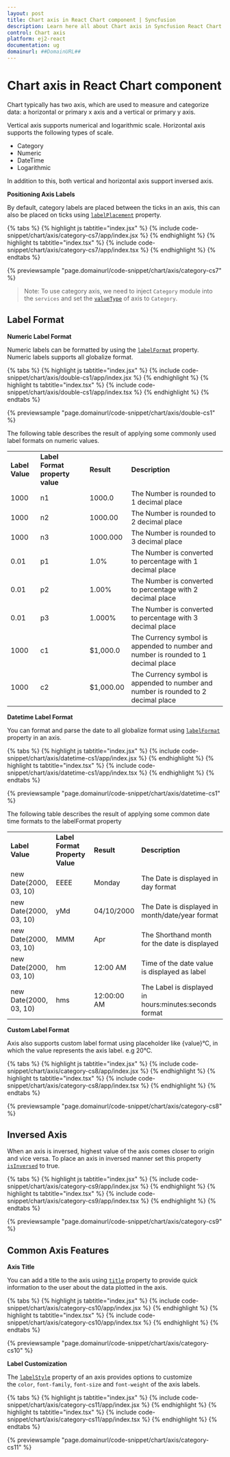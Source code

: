 ```yaml
---
layout: post
title: Chart axis in React Chart component | Syncfusion
description: Learn here all about Chart axis in Syncfusion React Chart component of Syncfusion Essential JS 2 and more.
control: Chart axis 
platform: ej2-react
documentation: ug
domainurl: ##DomainURL##
---
```


# Chart axis in React Chart component

Chart typically has two axis, which are used to measure and categorize data: a horizontal or primary x axis and a vertical or primary y axis.

Vertical axis supports numerical and logarithmic scale. Horizontal axis supports
the following types of scale.

* Category
* Numeric
* DateTime
* Logarithmic

In addition to this, both vertical and horizontal axis support inversed axis.

<!-- markdownlint-disable MD036 -->
**Positioning Axis Labels**
<!-- markdownlint-disable MD036 -->

By default, category labels are placed between the ticks in an axis, this can also be placed on ticks using [`labelPlacement`](https://ej2.syncfusion.com/react/documentation/api/chart/axisModel/#labelplacement) property.

{% tabs %}
{% highlight js tabtitle="index.jsx" %}
{% include code-snippet/chart/axis/category-cs7/app/index.jsx %}
{% endhighlight %}
{% highlight ts tabtitle="index.tsx" %}
{% include code-snippet/chart/axis/category-cs7/app/index.tsx %}
{% endhighlight %}
{% endtabs %}

 {% previewsample "page.domainurl/code-snippet/chart/axis/category-cs7" %}

>Note: To use category axis, we need to inject `Category` module into the `services` and
set the [`valueType`](https://ej2.syncfusion.com/react/documentation/api/chart/axisModel/#valuetype) of axis to `Category`.

<!-- markdownlint-disable MD013 -->

## Label Format

**Numeric Label Format**

Numeric labels can be formatted by using the [`labelFormat`](https://ej2.syncfusion.com/react/documentation/api/chart/axisModel/#labelformat) property. Numeric labels supports all globalize format.

{% tabs %}
{% highlight js tabtitle="index.jsx" %}
{% include code-snippet/chart/axis/double-cs1/app/index.jsx %}
{% endhighlight %}
{% highlight ts tabtitle="index.tsx" %}
{% include code-snippet/chart/axis/double-cs1/app/index.tsx %}
{% endhighlight %}
{% endtabs %}

 {% previewsample "page.domainurl/code-snippet/chart/axis/double-cs1" %}

The following table describes the result of applying some commonly used label formats on numeric values.

<!-- markdownlint-disable MD033 -->

<table>
<tr>
<td><b>Label Value</b></td>
<td><b>Label Format property value</b></td>
<td><b>Result </b></td>
<td><b>Description </b></td>
</tr>
<tr>
<td>1000</td>
<td>n1</td>
<td>1000.0</td>
<td>The Number is rounded to 1 decimal place</td>
</tr>
<tr>
<td>1000</td>
<td>n2</td>
<td>1000.00</td>
<td>The Number is rounded to 2 decimal place</td>
</tr>
<tr>
<td>1000</td>
<td>n3</td>
<td>1000.000</td>
<td>The Number is rounded to 3 decimal place</td>
</tr>
<tr>
<td>0.01</td>
<td>p1</td>
<td>1.0%</td>
<td>The Number is converted to percentage with 1 decimal place</td>
</tr>
<tr>
<td>0.01</td>
<td>p2</td>
<td>1.00%</td>
<td>The Number is converted to percentage with 2 decimal place</td>
</tr>
<tr>
<td>0.01</td>
<td>p3</td>
<td>1.000%</td>
<td>The Number is converted to percentage with 3 decimal place</td>
</tr>
<tr>
<td>1000</td>
<td>c1</td>
<td>$1,000.0</td>
<td>The Currency symbol is appended to number and number is rounded to 1 decimal place</td>
</tr>
<tr>
<td>1000</td>
<td>c2</td>
<td>$1,000.00</td>
<td>The Currency symbol is appended to number and number is rounded to 2 decimal place</td>
</tr>
</table>

**Datetime Label Format**

You can format and parse the date to all globalize format using [`labelFormat`](https://ej2.syncfusion.com/react/documentation/api/chart/axisModel/#labelformat) property in an axis.

{% tabs %}
{% highlight js tabtitle="index.jsx" %}
{% include code-snippet/chart/axis/datetime-cs1/app/index.jsx %}
{% endhighlight %}
{% highlight ts tabtitle="index.tsx" %}
{% include code-snippet/chart/axis/datetime-cs1/app/index.tsx %}
{% endhighlight %}
{% endtabs %}

 {% previewsample "page.domainurl/code-snippet/chart/axis/datetime-cs1" %}

The following table describes the result of applying some common date time formats to the labelFormat property

<!-- markdownlint-disable MD033 -->

<table>
<tr>
<td><b>Label Value</b></td>
<td><b>Label Format Property Value</b></td>
<td><b>Result </b></td>
<td><b>Description </b></td>
</tr>
<tr>
<td>new Date(2000, 03, 10)</td>
<td>EEEE</td>
<td>Monday</td>
<td>The Date is displayed in day format</td>
</tr>
<tr>
<td>new Date(2000, 03, 10)</td>
<td>yMd</td>
<td>04/10/2000</td>
<td>The Date is displayed in month/date/year format</td>
</tr>
<tr>
<td>new Date(2000, 03, 10)</td>
<td> MMM </td>
<td>Apr</td>
<td>The Shorthand month for the date is displayed</td>
</tr>
<tr>
<td>new Date(2000, 03, 10)</td>
<td>hm</td>
<td>12:00 AM</td>
<td>Time of the date value is displayed as label</td>
</tr>
<tr>
<td>new Date(2000, 03, 10)</td>
<td>hms</td>
<td>12:00:00 AM</td>
<td>The Label is displayed in hours:minutes:seconds format</td>
</tr>
</table>

<!-- markdownlint-disable MD033 -->

**Custom Label Format**

Axis also supports custom label format using placeholder like {value}°C, in which the value represents the axis label. e.g 20°C.

{% tabs %}
{% highlight js tabtitle="index.jsx" %}
{% include code-snippet/chart/axis/category-cs8/app/index.jsx %}
{% endhighlight %}
{% highlight ts tabtitle="index.tsx" %}
{% include code-snippet/chart/axis/category-cs8/app/index.tsx %}
{% endhighlight %}
{% endtabs %}

 {% previewsample "page.domainurl/code-snippet/chart/axis/category-cs8" %}

## Inversed Axis

When an axis is inversed, highest value of the axis comes closer to origin and vice versa. To place an axis in inversed manner set this property [`isInversed`](https://ej2.syncfusion.com/react/documentation/api/chart/axisModel/#isinversed) to true.

 {% tabs %}
{% highlight js tabtitle="index.jsx" %}
{% include code-snippet/chart/axis/category-cs9/app/index.jsx %}
{% endhighlight %}
{% highlight ts tabtitle="index.tsx" %}
{% include code-snippet/chart/axis/category-cs9/app/index.tsx %}
{% endhighlight %}
{% endtabs %}

 {% previewsample "page.domainurl/code-snippet/chart/axis/category-cs9" %}

## Common Axis Features

**Axis Title**

You can add a title to the axis using [`title`](https://ej2.syncfusion.com/react/documentation/api/chart/axisModel/#title) property to provide quick information to the user about the data plotted in the axis.

{% tabs %}
{% highlight js tabtitle="index.jsx" %}
{% include code-snippet/chart/axis/category-cs10/app/index.jsx %}
{% endhighlight %}
{% highlight ts tabtitle="index.tsx" %}
{% include code-snippet/chart/axis/category-cs10/app/index.tsx %}
{% endhighlight %}
{% endtabs %}

 {% previewsample "page.domainurl/code-snippet/chart/axis/category-cs10" %}

**Label Customization**

The [`labelStyle`](https://ej2.syncfusion.com/react/documentation/api/chart/axisModel/#labelstyle) property of an axis provides options to customize the `color`, `font-family`, `font-size` and `font-weight` of the axis labels.

{% tabs %}
{% highlight js tabtitle="index.jsx" %}
{% include code-snippet/chart/axis/category-cs11/app/index.jsx %}
{% endhighlight %}
{% highlight ts tabtitle="index.tsx" %}
{% include code-snippet/chart/axis/category-cs11/app/index.tsx %}
{% endhighlight %}
{% endtabs %}

 {% previewsample "page.domainurl/code-snippet/chart/axis/category-cs11" %}